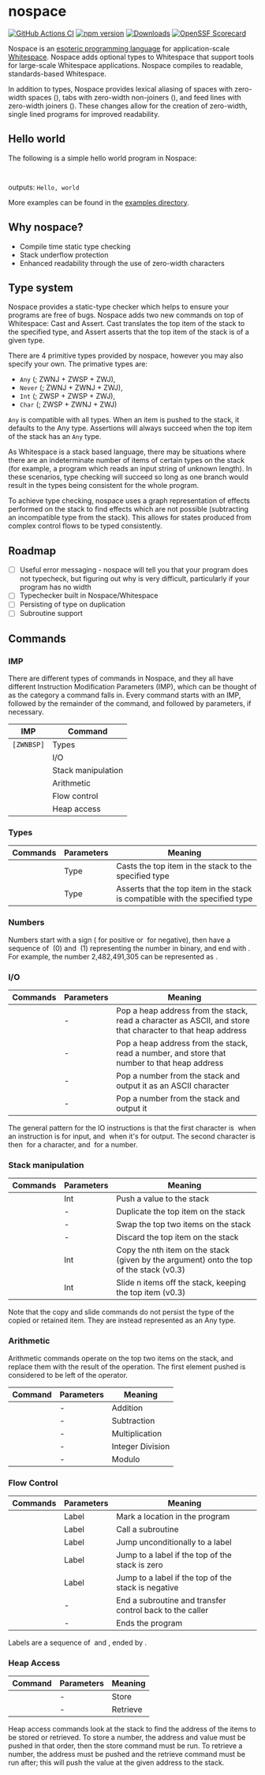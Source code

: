 ﻿# nospace

[![GitHub Actions CI](https://github.com/LeahHirst/nospace/workflows/CI/badge.svg)](https://github.com/LeahHirst/nospace/actions?query=workflow%3ACI)
[![npm version](https://badge.fury.io/js/nospace.svg)](https://www.npmjs.com/package/nospace)
[![Downloads](https://img.shields.io/npm/dm/nospace.svg)](https://www.npmjs.com/package/nospace)
[![OpenSSF Scorecard](https://api.securityscorecards.dev/projects/github.com/LeahHirst/nospace/badge)](https://securityscorecards.dev/viewer/?uri=github.com/LeahHirst/nospace)


Nospace is an [esoteric programming language](https://en.wikipedia.org/wiki/Esoteric_programming_language) for application-scale [Whitespace](https://esolangs.org/wiki/Whitespace). Nospace adds optional types to Whitespace that support tools for large-scale Whitespace applications. Nospace compiles to readable, standards-based Whitespace.

In addition to types, Nospace provides lexical aliasing of spaces with zero-width spaces (`​`), tabs with zero-width non-joiners (`‌`), and feed lines with zero-width joiners (`‍`). These changes allow for the creation of zero-width, single lined programs for improved readability.

## Hello world
The following is a simple hello world program in Nospace:

```
​​​‌​​‌​​​‍‌‍​​​​​‌‌​​‌​‌‍‌‍​​​​​‌‌​‌‌​​‍‌‍​​​​​‌‌​‌‌​​‍‌‍​​​​​‌‌​‌‌‌‌‍‌‍​​​​​‌​‌‌​​‍‌‍​​​​​‌​​​​​‍‌‍​​​​​‌‌‌​‌‌‌‍‌‍​​​​​‌‌​‌‌‌‌‍‌‍​​​​​‌‌‌​​‌​‍‌‍​​​​​‌‌​‌‌​​‍‌‍​​​​​‌‌​​‌​​‍‌‍​​‍‍‍
```

outputs: `Hello, world`

More examples can be found in the [examples directory](https://github.com/LeahHirst/nospace/tree/main/examples).

## Why nospace?

- Compile time static type checking
- Stack underflow protection
- Enhanced readability through the use of zero-width characters

## Type system

Nospace provides a static-type checker which helps to ensure your programs are free of bugs. Nospace adds two new commands on top of Whitespace: Cast and Assert. Cast translates the top item of the stack to the specified type, and Assert asserts that the top item of the stack is of a given type.

There are 4 primitive types provided by nospace, however you may also specify your own. The primative types are:

- `Any` (`‌​‍`; ZWNJ + ZWSP + ZWJ),
- `Never` (`‌‌‍`; ZWNJ + ZWNJ + ZWJ),
- `Int` (`​​‍`; ZWSP + ZWSP + ZWJ),
- `Char` (`​‌‍`; ZWSP + ZWNJ + ZWJ)

`Any` is compatible with all types. When an item is pushed to the stack, it defaults to the Any type. Assertions will always succeed when the top item of the stack has an `Any` type.

As Whitespace is a stack based language, there may be situations where there are an indeterminate number of items of certain types on the stack (for example, a program which reads an input string of unknown length). In these scenarios, type checking will succeed so long as one branch would result in the types being consistent for the whole program.

To achieve type checking, nospace uses a graph representation of effects performed on the stack to find effects which are not possible (subtracting an incompatible type from the stack). This allows for states produced from complex control flows to be typed consistently.

## Roadmap

- [ ] Useful error messaging - nospace will tell you that your program does not typecheck, but figuring out why is very difficult, particularly if your program has no width
- [ ] Typechecker built in Nospace/Whitespace
- [ ] Persisting of type on duplication
- [ ] Subroutine support

## Commands

### IMP

There are different types of commands in Nospace, and they all have different Instruction Modification Parameters (IMP), which can be thought of as the category a command falls in. Every command starts with an IMP, followed by the remainder of the command, and followed by parameters, if necessary.

| IMP | Command |
| --- | ------- |
| `[ZWNBSP]` | Types |
| `‌‍`  | I/O     |
| `​`  | Stack manipulation |
| `‌​`  | Arithmetic |
| `‍`  | Flow control |
| `‌‌`  | Heap access |

### Types

| Commands | Parameters | Meaning |
| - | - | - |
| `⁠​` | Type | Casts the top item in the stack to the specified type | 
| `⁠` | Type | Asserts that the top item in the stack is compatible with the specified type |


### Numbers

Numbers start with a sign (`​` for positive or `‌` for negative), then have a sequence of `​` (0) and `‌` (1) representing the number in binary, and end with `‍`. For example, the number 2,482,491,305 can be represented as `​‍‌‍​‍​‍‌‍​‍​‍‌‍‌‍‌‍‌‍‌‍‌‍​‍‌‍‌‍‌‍‌‍‌‍​‍​‍‌‍‌‍‌‍‌‍‌‍​‍‌‍​‍‌‍​‍​‍‌‍`.


### I/O

| Commands | Parameters | Meaning |
| - | - | - |
| `‌​` | - | Pop a heap address from the stack, read a character as ASCII, and store that character to that heap address | 
| `‌‌` | - | Pop a heap address from the stack, read a number, and store that number to that heap address |
| `​​` | - | Pop a number from the stack and output it as an ASCII character |
| `​‌` | - | Pop a number from the stack and output it |

The general pattern for the IO instructions is that the first character is `‌` when an instruction is for input, and `​` when it's for output. The second character is then `​` for a character, and `‌` for a number.

### Stack manipulation

| Commands‍ | Parameters‍ | Meaning |
| - | - | - |
| `​` | Int | Push a value to the stack |
| `‍​‍` | -‍ | Duplicate the top item on the stack |
| `‍‌‍` | -‍ | Swap the top two items on the stack |
| `‍‍‍` | -‍ | Discard the top item on the stack |
| `‌​‍` | Int | Copy the nth item on the stack (given by the argument) onto the top of the stack (v0.3) |
| `‌‍‍` | Int | Slide n items off the stack, keeping the top item (v0.3) |

Note that the copy and slide commands do not persist the type of the copied or retained item. They are instead represented as an Any type.

### Arithmetic

Arithmetic commands operate on the top two items on the stack, and replace them with the result of the operation. The first element pushed is considered to be left of the operator.

| Command | Parameters | Meaning |
| - | - | - |
| `​​` | - | Addition |
| `​‌` | - | Subtraction |
| `​‍` | - | Multiplication |
| `‌​` | - | Integer Division |
| `‌‌` | - | Modulo |

### Flow Control

| Commands | Parameters | Meaning |
| - | - | - |
| `​​` | Label | Mark a location in the program |
| `​‌` | Label | Call a subroutine |
| `​‍` | Label | Jump unconditionally to a label |
| `‌​` | Label | Jump to a label if the top of the stack is zero |
| `‌‌` | Label | Jump to a label if the top of the stack is negative |
| `‌‍` | - | End a subroutine and transfer control back to the caller |
| `‍‍` | - | Ends the program |

Labels are a sequence of `​` and `‌`, ended by `‍`.

### Heap Access

| Command | Parameters | Meaning |
| - | - | - |
| `​` | - | Store |
| `‌` | - | Retrieve |

Heap access commands look at the stack to find the address of the items to be stored or retrieved. To store a number, the address and value must be pushed in that order, then the store command must be run. To retrieve a number, the address must be pushed and the retrieve command must be run after; this will push the value at the given address to the stack.

